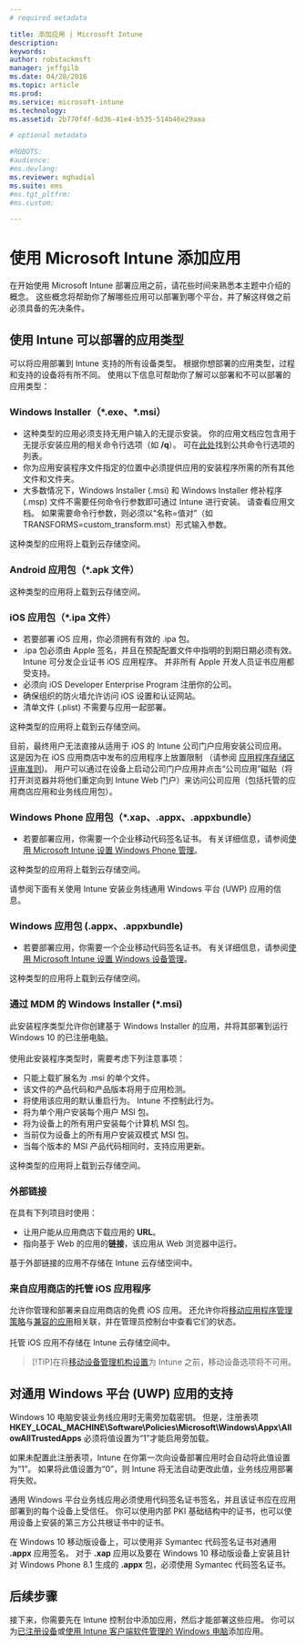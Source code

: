 ```yaml
---
# required metadata

title: 添加应用 | Microsoft Intune
description:
keywords:
author: robstackmsft
manager: jeffgilb
ms.date: 04/28/2016
ms.topic: article
ms.prod:
ms.service: microsoft-intune
ms.technology:
ms.assetid: 2b770f4f-6d36-41e4-b535-514b46e29aaa

# optional metadata

#ROBOTS:
#audience:
#ms.devlang:
ms.reviewer: mghadial
ms.suite: ems
#ms.tgt_pltfrm:
#ms.custom:

---
```


# 使用 Microsoft Intune 添加应用
在开始使用 Microsoft Intune 部署应用之前，请花些时间来熟悉本主题中介绍的概念。 这些概念将帮助你了解哪些应用可以部署到哪个平台，并了解这样做之前必须具备的先决条件。

## 使用 Intune 可以部署的应用类型
可以将应用部署到 Intune 支持的所有设备类型。 根据你想部署的应用类型，过程和支持的设备将有所不同。 使用以下信息可帮助你了解可以部署和不可以部署的应用类型：


### **Windows Installer（&#42;.exe、&#42;.msi）**
- 这种类型的应用必须支持无用户输入的无提示安装。 你的应用文档应包含用于无提示安装应用的相关命令行选项（如 **/q**）。 可在[此处](https://support.microsoft.com/en-us/kb/227091)找到公共命令行选项的列表。
- 你为应用安装程序文件指定的位置中必须提供应用的安装程序所需的所有其他文件和文件夹。
- 大多数情况下，Windows Installer (.msi) 和 Windows Installer 修补程序 (.msp) 文件不需要任何命令行参数即可通过 Intune 进行安装。 请查看应用文档。 如果需要命令行参数，则必须以“名称=值对”（如 TRANSFORMS=custom_transform.mst）形式输入参数。

这种类型的应用将上载到云存储空间。
### **Android 应用包（&#42;.apk 文件）**
这种类型的应用将上载到云存储空间。
### **iOS 应用包（&#42;.ipa 文件）**
- 若要部署 iOS 应用，你必须拥有有效的 .ipa 包。
- .ipa 包必须由 Apple 签名，并且在预配配置文件中指明的到期日期必须有效。 Intune 可分发企业证书 iOS 应用程序。 并非所有 Apple 开发人员证书应用都受支持。
- 必须向 iOS Developer Enterprise Program 注册你的公司。
- 确保组织的防火墙允许访问 iOS 设置和认证网站。
- 清单文件 (.plist) 不需要与应用一起部署。

这种类型的应用将上载到云存储空间。

目前，最终用户无法直接从适用于 iOS 的 Intune 公司门户应用安装公司应用。 这是因为在 iOS 应用商店中发布的应用程序上放置限制 （请参阅 [应用程序存储区评审准则](https://developer.apple.com/app-store/review/guidelines/))。 用户可以通过在设备上启动公司门户应用并点击“公司应用”磁贴（将打开浏览器并将他们重定向到 Intune Web 门户）来访问公司应用（包括托管的应用商店应用和业务线应用包）。

### **Windows Phone 应用包（&#42;.xap、.appx、.appxbundle）**
- 若要部署应用，你需要一个企业移动代码签名证书。 有关详细信息，请参阅[使用 Microsoft Intune 设置 Windows Phone 管理](set-up-windows-phone-management-with-microsoft-intune.md)。

这种类型的应用将上载到云存储空间。

请参阅下面有关使用 Intune 安装业务线通用 Windows 平台 (UWP) 应用的信息。

### **Windows 应用包 (.appx、.appxbundle)**
- 若要部署应用，你需要一个企业移动代码签名证书。 有关详细信息，请参阅[使用 Microsoft Intune 设置 Windows 设备管理](set-up-windows-device-management-with-microsoft-intune.md)。

这种类型的应用将上载到云存储空间。
### **通过 MDM 的 Windows Installer (&#42;.msi)**
此安装程序类型允许你创建基于 Windows Installer 的应用，并将其部署到运行 Windows 10 的已注册电脑。<br /><br />使用此安装程序类型时，需要考虑下列注意事项：
- 只能上载扩展名为 .msi 的单个文件。
- 该文件的产品代码和产品版本将用于应用检测。
- 将使用该应用的默认重启行为。 Intune 不控制此行为。
- 将为单个用户安装每个用户 MSI 包。
- 将为设备上的所有用户安装每个计算机 MSI 包。
- 当前仅为设备上的所有用户安装双模式 MSI 包。
- 当每个版本的 MSI 产品代码相同时，支持应用更新。

这种类型的应用将上载到云存储空间。
### **外部链接**
在具有下列项目时使用：
- 让用户能从应用商店下载应用的 **URL**。
- 指向基于 Web 的应用的**链接**，该应用从 Web 浏览器中运行。

基于外部链接的应用不存储在 Intune 云存储空间中。
### **来自应用商店的托管 iOS 应用程序**
允许你管理和部署来自应用商店的免费 iOS 应用。 还允许你将[移动应用程序管理策略](configure-and-deploy-mobile-application-management-policies-in-the-microsoft-intune-console.md)与[兼容的应用](https://www.microsoft.com/en-us/server-cloud/products/microsoft-intune/partners.aspx)相关联，并在管理员控制台中查看它们的状态。<br /><br />托管 iOS 应用不存储在 Intune 云存储空间中。
> [!TIP]在将[移动设备管理机构设置](get-ready-to-enroll-devices-in-microsoft-intune.md)为 Intune 之前，移动设备选项将不可用。

## 对通用 Windows 平台 (UWP) 应用的支持
Windows 10 电脑安装业务线应用时无需旁加载密钥。 但是，注册表项 **HKEY_LOCAL_MACHINE\Software\Policies\Microsoft\Windows\Appx\AllowAllTrustedApps** 必须将值设置为“1”才能启用旁加载。

如果未配置此注册表项，Intune 在你第一次向设备部署应用时会自动将此值设置为“1”。 如果将此值设置为“0”，则 Intune 将无法自动更改此值，业务线应用部署将失败。

通用 Windows 平台业务线应用必须使用代码签名证书签名，并且该证书应在应用部署到的每个设备上受信任。 你可以使用内部 PKI 基础结构中的证书，也可以使用设备上安装的第三方公共根证书中的证书。

在 Windows 10 移动版设备上，可以使用非 Symantec 代码签名证书对通用 **.appx** 应用签名。 对于 **.xap** 应用以及要在 Windows 10 移动版设备上安装且针对 Windows Phone 8.1 生成的 **.appx** 包，必须使用 Symantec 代码签名证书。

## 后续步骤 

接下来，你需要先在 Intune 控制台中添加应用，然后才能部署这些应用。 你可以为[已注册设备](add-apps-for-mobile-devices-in-microsoft-intune.md)或[使用 Intune 客户端软件管理的 Windows 电脑](add-apps-for-windows-pcs-in-microsoft-intune.md)添加应用。

<!--HONumber=Jun16_HO2-->


